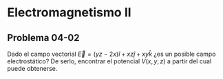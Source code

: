 # Electromagnetismo II
## Problema 04-02

Dado el campo vectorial $\vec{E} = (yz - 2x)\hat{i} + xz\hat{j} + xy\hat{k}$
¿es un posible campo electrostático? De serlo, encontrar el potencial
$V(x,y,z)$ a partir del cual puede obtenerse.
